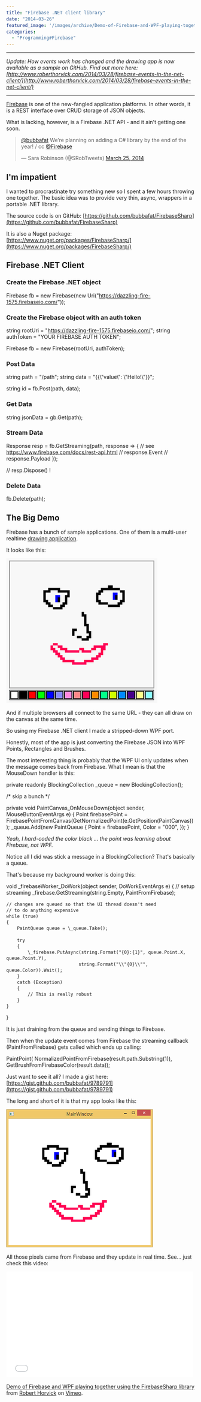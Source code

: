 ```yaml
---
title: "Firebase .NET client library"
date: "2014-03-26"
featured_image: '/images/archive/Demo-of-Firebase-and-WPF-playing-together-using-the-FirebaseSharp-library.jpg'
categories: 
  - "Programming#Firebase"
---
```


* * *

_Update: How events work has changed and the drawing app is now available as a sample on GitHub. Find out more here: [http://www.roberthorvick.com/2014/03/28/firebase-events-in-the-net-client/](http://www.roberthorvick.com/2014/03/28/firebase-events-in-the-net-client/)_

* * *

[Firebase](http://firebase.com) is one of the new-fangled application platforms. In other words, it is a REST interface over CRUD storage of JSON objects.

What is lacking, however, is a Firebase .NET API - and it ain't getting one soon.

<blockquote class="twitter-tweet" lang="en"><p><a href="https://twitter.com/bubbafat">@bubbafat</a> We’re planning on adding a C# library by the end of the year! / cc <a href="https://twitter.com/Firebase">@Firebase</a></p>— Sara Robinson (@SRobTweets) <a href="https://twitter.com/SRobTweets/statuses/448503702446305280">March 25, 2014</a></blockquote>
<script async src="//platform.twitter.com/widgets.js" charset="utf-8"></script>

## I'm impatient

I wanted to procrastinate try something new so I spent a few hours throwing one together. The basic idea was to provide very thin, async, wrappers in a portable .NET library.

The source code is on GitHub: [https://github.com/bubbafat/FirebaseSharp](https://github.com/bubbafat/FirebaseSharp)

It is also a Nuget package: [https://www.nuget.org/packages/FirebaseSharp/](https://www.nuget.org/packages/FirebaseSharp/)

## Firebase .NET Client

### Create the Firebase .NET object

Firebase fb = new Firebase(new Uri("https://dazzling-fire-1575.firebaseio.com/"));

### Create the Firebase object with an auth token

string rootUri = "https://dazzling-fire-1575.firebaseio.com/";
string authToken = "YOUR FIREBASE AUTH TOKEN";

Firebase fb = new Firebase(rootUri, authToken);

### Post Data

string path = "/path";
string data = "{{\\"value\\": \\"Hello!\\"}}";

string id = fb.Post(path, data);

### Get Data

string jsonData = gb.Get(path);

### Stream Data

Response resp = fb.GetStreaming(path, response => {
   // see https://www.firebase.com/docs/rest-api.html
   // response.Event
   // response.Payload
});

// resp.Dispose() !

### Delete Data

fb.Delete(path);

## The Big Demo

Firebase has a bunch of sample applications. One of them is a multi-user realtime [drawing application](https://www.firebase.com/tutorial/#example/drawing).

It looks like this:

![Firebase drawing sample](/images/archive/firebase-face.png)

And if multiple browsers all connect to the same URL - they can all draw on the canvas at the same time.

So using my Firebase .NET client I made a stripped-down WPF port.

Honestly, most of the app is just converting the Firebase JSON into WPF Points, Rectangles and Brushes.

The most interesting thing is probably that the WPF UI only updates when the message comes back from Firebase. What I mean is that the MouseDown handler is this:

private readonly BlockingCollection \_queue = new BlockingCollection();

/\* skip a bunch \*/

private void PaintCanvas\_OnMouseDown(object sender, MouseButtonEventArgs e)
{
    Point firebasePoint = FirebasePointFromCanvas(GetNormalizedPoint(e.GetPosition(PaintCanvas)));
    \_queue.Add(new PaintQueue
    {
        Point = firebasePoint,
        Color = "000",
    });
} 

_Yeah, I hard-coded the color black ... the point was learning about Firebase, not WPF._

Notice all I did was stick a message in a BlockingCollection? That's basically a queue.

That's because my background worker is doing this:

void \_firebaseWorker\_DoWork(object sender, DoWorkEventArgs e)
{
    // setup streaming
    \_firebase.GetStreaming(string.Empty, PaintFromFirebase);
 
    // changes are queued so that the UI thread doesn't need
    // to do anything expensive
    while (true)
    {
        PaintQueue queue = \_queue.Take();
 
        try
        {
            \_firebase.PutAsync(string.Format("{0}:{1}", queue.Point.X, queue.Point.Y), 
                               string.Format("\\"{0}\\"", queue.Color)).Wait();
        }
        catch (Exception)
        {
            // This is really robust
        }
    }
}

It is just draining from the queue and sending things to Firebase.

Then when the update event comes from Firebase the streaming callback (PaintFromFirebase) gets called which ends up calling:

PaintPoint(
    NormalizedPointFromFirebase(result.path.Substring(1)), 
    GetBrushFromFirebaseColor(result.data));

Just want to see it all? I made a gist here: [https://gist.github.com/bubbafat/9789791](https://gist.github.com/bubbafat/9789791)

The long and short of it is that my app looks like this:

![Firebase .NET client WPF drawing app](/images/archive/wpf-face.png)

All those pixels came from Firebase and they update in real time. See... just check this video:

<iframe src="//player.vimeo.com/video/90142319" width="500" height="281" frameborder="0" webkitallowfullscreen mozallowfullscreen="" allowfullscreen=""></iframe>

[Demo of Firebase and WPF playing together using the FirebaseSharp library](http://vimeo.com/90142319) from [Robert Horvick](http://vimeo.com/user25733081) on [Vimeo](https://vimeo.com).
